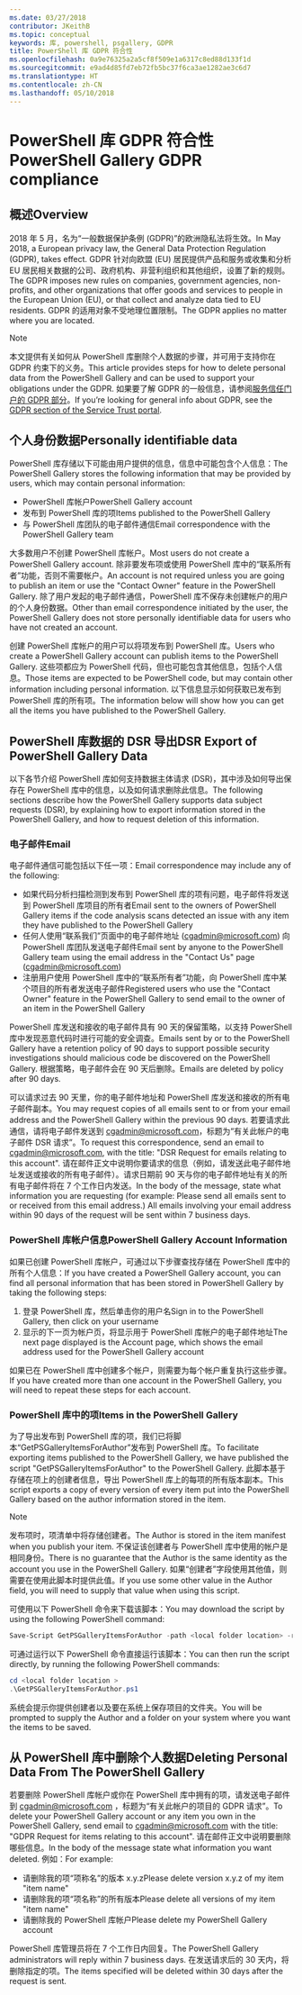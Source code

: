 ```yaml
---
ms.date: 03/27/2018
contributor: JKeithB
ms.topic: conceptual
keywords: 库, powershell, psgallery, GDPR
title: PowerShell 库 GDPR 符合性
ms.openlocfilehash: 0a9e76325a2a5cf8f509e1a6317c8ed88d133f1d
ms.sourcegitcommit: e9ad4d85fd7eb72fb5bc37f6ca3ae1282ae3c6d7
ms.translationtype: HT
ms.contentlocale: zh-CN
ms.lasthandoff: 05/10/2018
---
```

# <a name="powershell-gallery-gdpr-compliance"></a><span data-ttu-id="24865-103">PowerShell 库 GDPR 符合性</span><span class="sxs-lookup"><span data-stu-id="24865-103">PowerShell Gallery GDPR compliance</span></span>

## <a name="overview"></a><span data-ttu-id="24865-104">概述</span><span class="sxs-lookup"><span data-stu-id="24865-104">Overview</span></span>

<span data-ttu-id="24865-105">2018 年 5 月，名为“一般数据保护条例 (GDPR)”的欧洲隐私法将生效。</span><span class="sxs-lookup"><span data-stu-id="24865-105">In May 2018, a European privacy law, the General Data Protection Regulation (GDPR), takes effect.</span></span>
<span data-ttu-id="24865-106">GDPR 针对向欧盟 (EU) 居民提供产品和服务或收集和分析 EU 居民相关数据的公司、政府机构、非营利组织和其他组织，设置了新的规则。</span><span class="sxs-lookup"><span data-stu-id="24865-106">The GDPR imposes new rules on companies, government agencies, non-profits, and other organizations that offer goods and services to people in the European Union (EU), or that collect and analyze data tied to EU residents.</span></span>
<span data-ttu-id="24865-107">GDPR 的适用对象不受地理位置限制。</span><span class="sxs-lookup"><span data-stu-id="24865-107">The GDPR applies no matter where you are located.</span></span>

> [!NOTE]
> <span data-ttu-id="24865-108">本文提供有关如何从 PowerShell 库删除个人数据的步骤，并可用于支持你在 GDPR 约束下的义务。</span><span class="sxs-lookup"><span data-stu-id="24865-108">This article provides steps for how to delete personal data from the PowerShell Gallery and can be used to support your obligations under the GDPR.</span></span> <span data-ttu-id="24865-109">如果要了解 GDPR 的一般信息，请参阅[服务信任门户的 GDPR 部分](https://servicetrust.microsoft.com/ViewPage/GDPRGetStarted)。</span><span class="sxs-lookup"><span data-stu-id="24865-109">If you’re looking for general info about GDPR, see the [GDPR section of the Service Trust portal](https://servicetrust.microsoft.com/ViewPage/GDPRGetStarted).</span></span>

## <a name="personally-identifiable-data"></a><span data-ttu-id="24865-110">个人身份数据</span><span class="sxs-lookup"><span data-stu-id="24865-110">Personally identifiable data</span></span>

<span data-ttu-id="24865-111">PowerShell 库存储以下可能由用户提供的信息，信息中可能包含个人信息：</span><span class="sxs-lookup"><span data-stu-id="24865-111">The PowerShell Gallery stores the following information that may be provided by users, which may contain personal information:</span></span>

* <span data-ttu-id="24865-112">PowerShell 库帐户</span><span class="sxs-lookup"><span data-stu-id="24865-112">PowerShell Gallery account</span></span>
* <span data-ttu-id="24865-113">发布到 PowerShell 库的项</span><span class="sxs-lookup"><span data-stu-id="24865-113">Items published to the PowerShell Gallery</span></span>
* <span data-ttu-id="24865-114">与 PowerShell 库团队的电子邮件通信</span><span class="sxs-lookup"><span data-stu-id="24865-114">Email correspondence with the PowerShell Gallery team</span></span>

<span data-ttu-id="24865-115">大多数用户不创建 PowerShell 库帐户。</span><span class="sxs-lookup"><span data-stu-id="24865-115">Most users do not create a PowerShell Gallery account.</span></span>
<span data-ttu-id="24865-116">除非要发布项或使用 PowerShell 库中的“联系所有者”功能，否则不需要帐户。</span><span class="sxs-lookup"><span data-stu-id="24865-116">An account is not required unless you are going to publish an item or use the "Contact Owner" feature in the PowerShell Gallery.</span></span>
<span data-ttu-id="24865-117">除了用户发起的电子邮件通信，PowerShell 库不保存未创建帐户的用户的个人身份数据。</span><span class="sxs-lookup"><span data-stu-id="24865-117">Other than email correspondence initiated by the user, the PowerShell Gallery does not store personally identifiable data for users who have not created an account.</span></span>

<span data-ttu-id="24865-118">创建 PowerShell 库帐户的用户可以将项发布到 PowerShell 库。</span><span class="sxs-lookup"><span data-stu-id="24865-118">Users who create a PowerShell Gallery account can publish items to the PowerShell Gallery.</span></span>
<span data-ttu-id="24865-119">这些项都应为 PowerShell 代码，但也可能包含其他信息，包括个人信息。</span><span class="sxs-lookup"><span data-stu-id="24865-119">Those items are expected to be PowerShell code, but may contain other information including personal information.</span></span>
<span data-ttu-id="24865-120">以下信息显示如何获取已发布到 PowerShell 库的所有项。</span><span class="sxs-lookup"><span data-stu-id="24865-120">The information below will show how you can get all the items you have published to the PowerShell Gallery.</span></span>

## <a name="dsr-export-of-powershell-gallery-data"></a><span data-ttu-id="24865-121">PowerShell 库数据的 DSR 导出</span><span class="sxs-lookup"><span data-stu-id="24865-121">DSR Export of PowerShell Gallery Data</span></span>

<span data-ttu-id="24865-122">以下各节介绍 PowerShell 库如何支持数据主体请求 (DSR)，其中涉及如何导出保存在 PowerShell 库中的信息，以及如何请求删除此信息。</span><span class="sxs-lookup"><span data-stu-id="24865-122">The following sections describe how the PowerShell Gallery supports data subject requests (DSR), by explaining how to export information stored in the PowerShell Gallery, and how to request deletion of this information.</span></span>

### <a name="email"></a><span data-ttu-id="24865-123">电子邮件</span><span class="sxs-lookup"><span data-stu-id="24865-123">Email</span></span>

<span data-ttu-id="24865-124">电子邮件通信可能包括以下任一项：</span><span class="sxs-lookup"><span data-stu-id="24865-124">Email correspondence may include any of the following:</span></span>

* <span data-ttu-id="24865-125">如果代码分析扫描检测到发布到 PowerShell 库的项有问题，电子邮件将发送到 PowerShell 库项目的所有者</span><span class="sxs-lookup"><span data-stu-id="24865-125">Email sent to the owners of PowerShell Gallery items if the code analysis scans detected an issue with any item they have published to the PowerShell Gallery</span></span>
* <span data-ttu-id="24865-126">任何人使用“联系我们”页面中的电子邮件地址 (cgadmin@microsoft.com) 向 PowerShell 库团队发送电子邮件</span><span class="sxs-lookup"><span data-stu-id="24865-126">Email sent by anyone to the PowerShell Gallery team using the email address in the "Contact Us" page (cgadmin@microsoft.com)</span></span>
* <span data-ttu-id="24865-127">注册用户使用 PowerShell 库中的“联系所有者”功能，向 PowerShell 库中某个项目的所有者发送电子邮件</span><span class="sxs-lookup"><span data-stu-id="24865-127">Registered users who use the "Contact Owner" feature in the PowerShell Gallery to send email to the owner of an item in the PowerShell Gallery</span></span>

<span data-ttu-id="24865-128">PowerShell 库发送和接收的电子邮件具有 90 天的保留策略，以支持 PowerShell 库中发现恶意代码时进行可能的安全调查。</span><span class="sxs-lookup"><span data-stu-id="24865-128">Emails sent by or to the PowerShell Gallery have a retention policy of 90 days to support possible security investigations should malicious code be discovered on the PowerShell Gallery.</span></span>
<span data-ttu-id="24865-129">根据策略，电子邮件会在 90 天后删除。</span><span class="sxs-lookup"><span data-stu-id="24865-129">Emails are deleted by policy after 90 days.</span></span>

<span data-ttu-id="24865-130">可以请求过去 90 天里，你的电子邮件地址和 PowerShell 库发送和接收的所有电子邮件副本。</span><span class="sxs-lookup"><span data-stu-id="24865-130">You may request copies of all emails sent to or from your email address and the PowerShell Gallery within the previous 90 days.</span></span>
<span data-ttu-id="24865-131">若要请求此通信，请将电子邮件发送到 cgadmin@microsoft.com，标题为“有关此帐户的电子邮件 DSR 请求”。</span><span class="sxs-lookup"><span data-stu-id="24865-131">To request this correspondence, send an email to cgadmin@microsoft.com, with the title: "DSR Request for emails relating to this account".</span></span>
<span data-ttu-id="24865-132">请在邮件正文中说明你要请求的信息（例如，请发送此电子邮件地址发送或接收的所有电子邮件）。请求日期前 90 天与你的电子邮件地址有关的所有电子邮件将在 7 个工作日内发送。</span><span class="sxs-lookup"><span data-stu-id="24865-132">In the body of the message, state what information you are requesting (for example: Please send all emails sent to or received from this email address.) All emails involving your email address within 90 days of the request will be sent within 7 business days.</span></span>

### <a name="powershell-gallery-account-information"></a><span data-ttu-id="24865-133">PowerShell 库帐户信息</span><span class="sxs-lookup"><span data-stu-id="24865-133">PowerShell Gallery Account Information</span></span>

<span data-ttu-id="24865-134">如果已创建 PowerShell 库帐户，可通过以下步骤查找存储在 PowerShell 库中的所有个人信息：</span><span class="sxs-lookup"><span data-stu-id="24865-134">If you have created a PowerShell Gallery account, you can find all personal information that has been stored in PowerShell Gallery by taking the following steps:</span></span>

1. <span data-ttu-id="24865-135">登录 PowerShell 库，然后单击你的用户名</span><span class="sxs-lookup"><span data-stu-id="24865-135">Sign in to the PowerShell Gallery, then click on your username</span></span>
2. <span data-ttu-id="24865-136">显示的下一页为帐户页，将显示用于 PowerShell 库帐户的电子邮件地址</span><span class="sxs-lookup"><span data-stu-id="24865-136">The next page displayed is the Account page, which shows the email address used for the PowerShell Gallery account</span></span>

<span data-ttu-id="24865-137">如果已在 PowerShell 库中创建多个帐户，则需要为每个帐户重复执行这些步骤。</span><span class="sxs-lookup"><span data-stu-id="24865-137">If you have created more than one account in the PowerShell Gallery, you will need to repeat these steps for each account.</span></span>

### <a name="items-in-the-powershell-gallery"></a><span data-ttu-id="24865-138">PowerShell 库中的项</span><span class="sxs-lookup"><span data-stu-id="24865-138">Items in the PowerShell Gallery</span></span>

<span data-ttu-id="24865-139">为了导出发布到 PowerShell 库的项，我们已将脚本“GetPSGalleryItemsForAuthor”发布到 PowerShell 库。</span><span class="sxs-lookup"><span data-stu-id="24865-139">To facilitate exporting items published to the PowerShell Gallery, we have published the script "GetPSGalleryItemsForAuthor" to the PowerShell Gallery.</span></span>
<span data-ttu-id="24865-140">此脚本基于存储在项上的创建者信息，导出 PowerShell 库上的每项的所有版本副本。</span><span class="sxs-lookup"><span data-stu-id="24865-140">This script exports a copy of every version of every item put into the PowerShell Gallery based on the author information stored in the item.</span></span>

> [!NOTE]
> <span data-ttu-id="24865-141">发布项时，项清单中将存储创建者。</span><span class="sxs-lookup"><span data-stu-id="24865-141">The Author is stored in the item manifest when you publish your item.</span></span>
> <span data-ttu-id="24865-142">不保证该创建者与 PowerShell 库中使用的帐户是相同身份。</span><span class="sxs-lookup"><span data-stu-id="24865-142">There is no guarantee that the Author is the same identity as the account you use in the PowerShell Gallery.</span></span>
> <span data-ttu-id="24865-143">如果“创建者”字段使用其他值，则需要在使用此脚本时提供此值。</span><span class="sxs-lookup"><span data-stu-id="24865-143">If you use some other value in the Author field, you will need to supply that value when using this script.</span></span>

<span data-ttu-id="24865-144">可使用以下 PowerShell 命令来下载该脚本：</span><span class="sxs-lookup"><span data-stu-id="24865-144">You may download the script by using the following PowerShell command:</span></span>

```powershell
Save-Script GetPSGalleryItemsForAuthor -path <local folder location> -repository psgallery
```

<span data-ttu-id="24865-145">可通过运行以下 PowerShell 命令直接运行该脚本：</span><span class="sxs-lookup"><span data-stu-id="24865-145">You can then run the script directly, by running the following PowerShell commands:</span></span>

```powershell
cd <local folder location >
.\GetPSGalleryItemsForAuthor.ps1
```

<span data-ttu-id="24865-146">系统会提示你提供创建者以及要在系统上保存项目的文件夹。</span><span class="sxs-lookup"><span data-stu-id="24865-146">You will be prompted to supply the Author and a folder on your system where you want the items to be saved.</span></span>

## <a name="deleting-personal-data-from-the-powershell-gallery"></a><span data-ttu-id="24865-147">从 PowerShell 库中删除个人数据</span><span class="sxs-lookup"><span data-stu-id="24865-147">Deleting Personal Data From The PowerShell Gallery</span></span>

<span data-ttu-id="24865-148">若要删除 PowerShell 库帐户或你在 PowerShell 库中拥有的项，请发送电子邮件到 cgadmin@microsoft.com ，标题为“有关此帐户的项目的 GDPR 请求”。</span><span class="sxs-lookup"><span data-stu-id="24865-148">To delete your PowerShell Gallery account or any item you own in the PowerShell Gallery, send email to cgadmin@microsoft.com with the title: "GDPR Request for items relating to this account".</span></span>
<span data-ttu-id="24865-149">请在邮件正文中说明要删除哪些信息。</span><span class="sxs-lookup"><span data-stu-id="24865-149">In the body of the message state what information you want deleted.</span></span> <span data-ttu-id="24865-150">例如：</span><span class="sxs-lookup"><span data-stu-id="24865-150">For example:</span></span>

* <span data-ttu-id="24865-151">请删除我的项“项称名”的版本 x.y.z</span><span class="sxs-lookup"><span data-stu-id="24865-151">Please delete version x.y.z of my item "item name"</span></span>
* <span data-ttu-id="24865-152">请删除我的项“项名称”的所有版本</span><span class="sxs-lookup"><span data-stu-id="24865-152">Please delete all versions of my item "item name"</span></span>
* <span data-ttu-id="24865-153">请删除我的 PowerShell 库帐户</span><span class="sxs-lookup"><span data-stu-id="24865-153">Please delete my PowerShell Gallery account</span></span>

<span data-ttu-id="24865-154">PowerShell 库管理员将在 7 个工作日内回复。</span><span class="sxs-lookup"><span data-stu-id="24865-154">The PowerShell Gallery administrators will reply within 7 business days.</span></span>
<span data-ttu-id="24865-155">在发送请求后的 30 天内，将删除指定的项。</span><span class="sxs-lookup"><span data-stu-id="24865-155">The items specified will be deleted within 30 days after the request is sent.</span></span>
